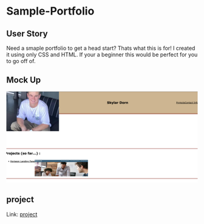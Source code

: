 # Sample-Portfolio


## User Story

Need a smaple portfolio to get a head start? Thats what this is for! I created it using only CSS and HTML. If your a beginner this would be perfect for you to go off of.

## Mock Up

![mock up](./assets/images/mockup.png)

## project 

Link: [project](https://skylardorn.github.io/Sample-Portfolio/)
